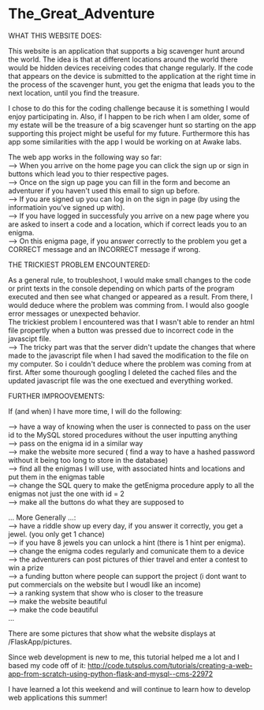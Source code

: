 # The_Great_Adventure

WHAT THIS WEBSITE DOES:

This website is an application that supports a big scavenger hunt around the world. The idea is that at different locations around the world there would be hidden devices receiving codes that change regularly. If the code that appears on the device is submitted to the application at the right time in the process of the scavenger hunt, you get the enigma that leads you to the next location, until you find the treasure.

I chose to do this for the coding challenge because it is something I would enjoy participating in. Also, if I happen to be rich when I am older, some of my estate will be the treasure of a big scavenger hunt so starting on the app supporting this project might be useful for my future. Furthermore this has app some similarities with the app I would be working on at Awake labs.

The web app works in the following way so far:<br/>
  --> When you arrive on the home page you can click the sign up or sign in buttons which lead you to thier respective pages. <br/>
  --> Once on the sign up page you can fill in the form and become an adventurer if you haven't used this email to sign up before.<br/>
  --> If you are signed up you can log in on the sign in page (by using the informatioin you've signed up with).<br/>
  --> If you have logged in successfuly you arrive on a new page where you are asked to insert a code and a location, which if correct leads you to an enigma.<br/>
  --> On this enigma page, if you answer correctly to the problem you get a CORRECT message and an INCORRECT message if wrong.<br/>

THE TRICKIEST PROBLEM ENCOUNTERED:

As a general rule, to troubleshoot, I would make small changes to the code or print texts in the console depending on which parts of the program executed and then see what changed or appeared as a result. From there, I would deduce where the problem was comming from. I would also google error messages or unexpected behavior.<br/>
The trickiest problem I encountered was that I wasn't able to render an html file propertly when a button was pressed due to incorrect code in the javascipt file. <br/>
--> The tricky part was that the server didn't update the changes that where made to the javascript file when I had saved the modification to the file on my computer. So i couldn't deduce where the problem was coming from at first. After some thourough googling I deleted the cached files and the updated javascript file was the one exectued and everything worked.

FURTHER IMPROOVEMENTS:

If (and when) I have more time, I will do the following:<br/>

--> have a way of knowing when the user is connected to pass on the user id to the MySQL stored procedures without the user inputting anything <br/>
--> pass on the enigma id in a similar way <br/>
--> make the website more secured ( find a way to have a hashed password without it being too long to store in the database) <br/>
--> find all the enigmas I will use, with associated hints and locations and put them in the enigmas table <br/>
--> change the SQL query to make the getEnigma procedure apply to all the enigmas not just the one with id = 2 <br/>
--> make all the buttons do what they are supposed to

... More Generally ...: <br/>
--> have a riddle show up every day, if you answer it correctly, you get a jewel. (you only get 1 chance) <br/>
--> if you have 8 jewels you can unlock a hint (there is 1 hint per enigma). <br/>
--> change the enigma codes regularly and comunicate them to a device <br/>
--> the adventurers can post pictures of thier travel and enter a contest to win a prize <br/>
--> a funding button where people can support the project (i dont want to put commercials on the website but I woudl like an income) <br/>
--> a ranking system that show who is closer to the treasure <br/>
--> make the website beautiful <br/>
--> make the code beautiful <br/>...


There are some pictures that show what the website displays at /FlaskApp/pictures.


Since web development is new to me, this tutorial helped me a lot and I based my code off of it:
http://code.tutsplus.com/tutorials/creating-a-web-app-from-scratch-using-python-flask-and-mysql--cms-22972

I have learned a lot this weekend and will continue to learn how to develop web applications this summer! 


